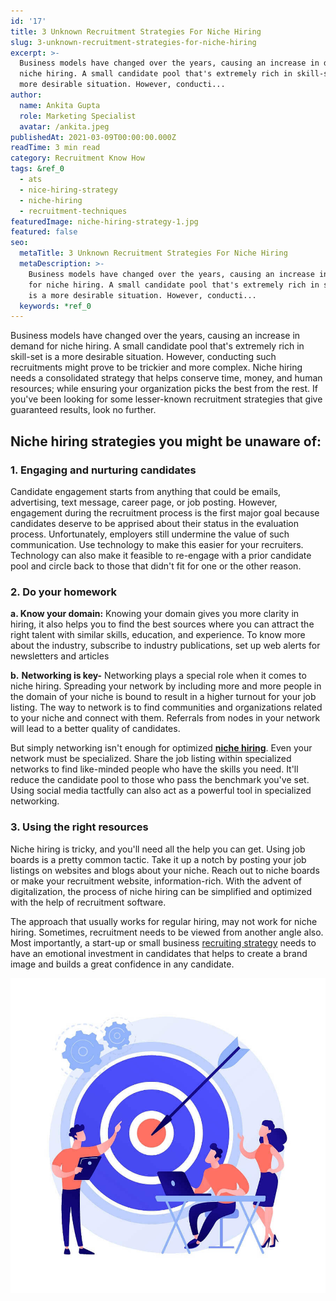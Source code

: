```yaml
---
id: '17'
title: 3 Unknown Recruitment Strategies For Niche Hiring
slug: 3-unknown-recruitment-strategies-for-niche-hiring
excerpt: >-
  Business models have changed over the years, causing an increase in demand for
  niche hiring. A small candidate pool that's extremely rich in skill-set is a
  more desirable situation. However, conducti...
author:
  name: Ankita Gupta
  role: Marketing Specialist
  avatar: /ankita.jpeg
publishedAt: 2021-03-09T00:00:00.000Z
readTime: 3 min read
category: Recruitment Know How
tags: &ref_0
  - ats
  - nice-hiring-strategy
  - niche-hiring
  - recruitment-techniques
featuredImage: niche-hiring-strategy-1.jpg
featured: false
seo:
  metaTitle: 3 Unknown Recruitment Strategies For Niche Hiring
  metaDescription: >-
    Business models have changed over the years, causing an increase in demand
    for niche hiring. A small candidate pool that's extremely rich in skill-set
    is a more desirable situation. However, conducti...
  keywords: *ref_0
---
```


Business models have changed over the years, causing an increase in demand for niche hiring. A small candidate pool that's extremely rich in skill-set is a more desirable situation. However, conducting such recruitments might prove to be trickier and more complex. Niche hiring needs a consolidated strategy that helps conserve time, money, and human resources; while ensuring your organization picks the best from the rest. If you've been looking for some lesser-known recruitment strategies that give guaranteed results, look no further. 

<!--more-->

## **Niche hiring strategies you might be unaware of:**

### 1\. Engaging and nurturing candidates

Candidate engagement starts from anything that could be emails, advertising, text message, career page, or job posting. However, engagement during the recruitment process is the first major goal because candidates deserve to be apprised about their status in the evaluation process. Unfortunately, employers still undermine the value of such communication. Use technology to make this easier for your recruiters. Technology can also make it feasible to re-engage with a prior candidate pool and circle back to those that didn't fit for one or the other reason.

### **2\. Do your homework**

**a. Know your domain:** Knowing your domain gives you more clarity in hiring, it also helps you to find the best sources where you can attract the right talent with similar skills, education, and experience. To know more about the industry, subscribe to industry publications, set up web alerts for newsletters and articles

**b.** **Networking is key-** Networking plays a special role when it comes to niche hiring. Spreading your network by including more and more people in the domain of your niche is bound to result in a higher turnout for your job listing. The way to network is to find communities and organizations related to your niche and connect with them. Referrals from nodes in your network will lead to a better quality of candidates.

But simply networking isn't enough for optimized **[niche hiring](https://www.thetalentpool.ai/blogs/3-unknown-recruitment-strategies-for-niche-hiring/)**. Even your network must be specialized. Share the job listing within specialized networks to find like-minded people who have the skills you need. It'll reduce the candidate pool to those who pass the benchmark you've set. Using social media tactfully can also act as a powerful tool in specialized networking.

### **3.** **Using the right resources**

Niche hiring is tricky, and you'll need all the help you can get. Using job boards is a pretty common tactic. Take it up a notch by posting your job listings on websites and blogs about your niche. Reach out to niche boards or make your recruitment website, information-rich. With the advent of digitalization, the process of niche hiring can be simplified and optimized with the help of recruitment software.

The approach that usually works for regular hiring, may not work for niche hiring. Sometimes, recruitment needs to be viewed from another angle also. Most importantly, a start-up or small business [recruiting strategy](https://www.thetalentpool.ai/blogs/todays-recruitment-methods-may-not-work-tomorrow-are-you-future-ready/) needs to have an emotional investment in candidates that helps to create a brand image and builds a great confidence in any candidate.

![niche-hiring-strategy](images/niche-hiring-strategy-1.jpg)
